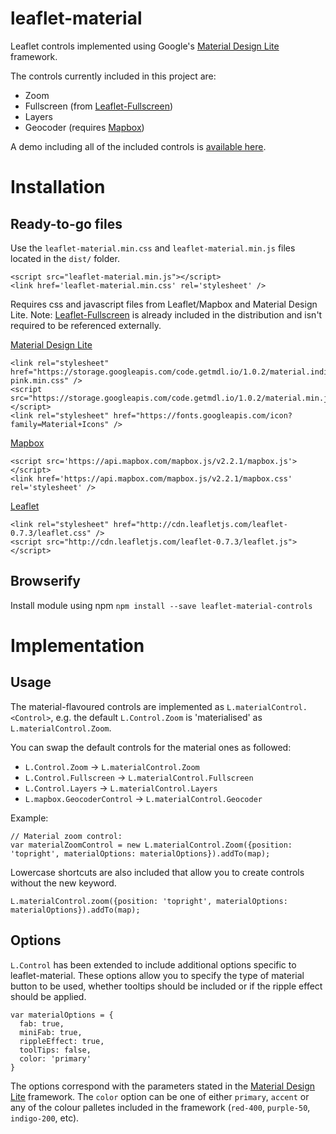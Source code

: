 # leaflet-material
Leaflet controls implemented using Google's [Material Design Lite](http://www.getmdl.io/) framework.

The controls currently included in this project are:
* Zoom
* Fullscreen (from [Leaflet-Fullscreen](https://github.com/Leaflet/Leaflet.fullscreen))
* Layers
* Geocoder (requires [Mapbox](https://github.com/mapbox/mapbox.js))

A demo including all of the included controls is [available here](http://christippett.github.io/leaflet-material/). 

# Installation
## Ready-to-go files
Use the `leaflet-material.min.css` and `leaflet-material.min.js` files located in the `dist/` folder.

```
<script src="leaflet-material.min.js"></script>
<link href='leaflet-material.min.css' rel='stylesheet' />
```

Requires css and javascript files from Leaflet/Mapbox and Material Design Lite. Note: [Leaflet-Fullscreen](https://github.com/Leaflet/Leaflet.fullscreen) is already included in the distribution and isn't required to be referenced externally.

[Material Design Lite](http://www.getmdl.io/started/index.html#download)
```
<link rel="stylesheet" href="https://storage.googleapis.com/code.getmdl.io/1.0.2/material.indigo-pink.min.css" />
<script src="https://storage.googleapis.com/code.getmdl.io/1.0.2/material.min.js"></script>
<link rel="stylesheet" href="https://fonts.googleapis.com/icon?family=Material+Icons" />
```

[Mapbox](https://www.mapbox.com/mapbox.js/api/v2.2.1/)
```
<script src='https://api.mapbox.com/mapbox.js/v2.2.1/mapbox.js'></script>
<link href='https://api.mapbox.com/mapbox.js/v2.2.1/mapbox.css' rel='stylesheet' />
```

[Leaflet](http://leafletjs.com/download.html)
```
<link rel="stylesheet" href="http://cdn.leafletjs.com/leaflet-0.7.3/leaflet.css" />
<script src="http://cdn.leafletjs.com/leaflet-0.7.3/leaflet.js"></script>
```

## Browserify
Install module using npm
`npm install --save leaflet-material-controls`


# Implementation
## Usage
The material-flavoured controls are implemented as `L.materialControl.<Control>`, e.g. the default `L.Control.Zoom` is 'materialised' as `L.materialControl.Zoom`.

You can swap the default controls for the material ones as followed:
* `L.Control.Zoom` -> `L.materialControl.Zoom`
* `L.Control.Fullscreen` -> `L.materialControl.Fullscreen`
* `L.Control.Layers` -> `L.materialControl.Layers`
* `L.mapbox.GeocoderControl` -> `L.materialControl.Geocoder`

Example:
```
// Material zoom control:
var materialZoomControl = new L.materialControl.Zoom({position: 'topright', materialOptions: materialOptions}).addTo(map);
```

Lowercase shortcuts are also included that allow you to create controls without the new keyword.
```
L.materialControl.zoom({position: 'topright', materialOptions: materialOptions}).addTo(map);
```

## Options
`L.Control` has been extended to include additional options specific to leaflet-material. These options allow you to specify the type of material button to be used, whether tooltips should be included or if the ripple effect should be applied. 

```
var materialOptions = {
  fab: true,
  miniFab: true,
  rippleEffect: true,
  toolTips: false,
  color: 'primary'
}
```

The options correspond with the parameters stated in the [Material Design Lite](http://www.getmdl.io/components/index.html#buttons-section) framework. The `color` option can be one of either `primary`, `accent` or any of the colour palletes included in the framework (`red-400`, `purple-50`, `indigo-200`, etc).

